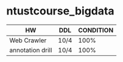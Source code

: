 # ntustcourse_bigdata
 
|      HW      |       DDL      |     CONDITION  |
|--------------|----------------|----------------|
|  Web Crawler |       10/4     |        100%      |
|annotation drill|     10/4     |      100%      |
 
